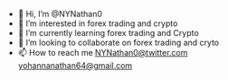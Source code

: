 - 👋 Hi, I’m @NYNathan0
- 👀 I’m interested in forex trading and crypto
- 🌱 I’m currently learning forex trading and Crypto
- 💞️ I’m looking to collaborate on forex trading and cryto
- 📫 How to reach me NYNathan0@twitter.com yohannanathan64@gmail.com 

<!---
NYNathan0/NYNathan0 is a ✨ special ✨ repository because its `README.md` (this file) appears on your GitHub profile.
You can click the Preview link to take a look at your changes.
--->
